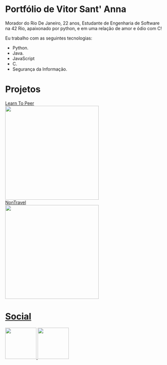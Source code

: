 # Portfólio de Vitor Sant' Anna 
<link rel="stylesheet" href="style.css" type="text/css">
Morador do Rio De Janeiro, 22 anos, Estudante de Engenharia de Software na 42 Rio, apaixonado por python, e em uma relação de amor e ódio com C!

Eu trabalho com as seguintes tecnologias:
- Python.
- Java.
- JavaScript 
- C.
- Segurança da Informação.

# Projetos 

<a href="https://github.com/luizlcezario/MicrosoftHackathon">Learn To Peer<br><img width=300 height=300 src="https://i.ibb.co/vsNkzn9/Screenshot-20221113-134421-045.png" >
<br>
<a href="https://github.com/vitorsantanna2/project">NonTravel<br><img width=300 height=300 src="https://user-images.githubusercontent.com/79846426/202924989-dcd424c3-c726-4fb5-941e-4152ed36e022.png" >

# Social 
<img align="justify" width=100 height=100 src="https://encrypted-tbn0.gstatic.com/images?q=tbn:ANd9GcSSO_Gmh11VEDFRBYeuH0ZOTelF591p4o1KEjNQ2WA9nxENCrtiLgVmaySG&s=10" href="instagram.com/vitor.santanna2">
<img align="justify" width=100 height=100 src="https://img.shields.io/badge/linkedin-%230077B5.svg?style=for-the-badge&logo=linkedin&logoColor=white" href="https://www.linkedin.com/in/vitorsantanna2/">

